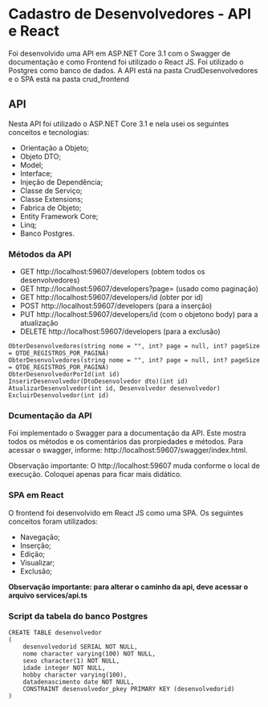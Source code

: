 # Cadastro de Desenvolvedores - API e React

Foi desenvolvido uma API em ASP.NET Core 3.1 com o Swagger de documentação e como Frontend foi utilizado o React JS.
Foi utilizado o Postgres como banco de dados.
A API está na pasta CrudDesenvolvedores e o SPA está na pasta crud_frontend

## API

Nesta API foi utilizado o ASP.NET Core 3.1 e nela usei os seguintes conceitos e tecnologias:

- Orientação a Objeto;
- Objeto DTO;
- Model;
- Interface;
- Injeção de Dependência;
- Classe de Serviço;
- Classe Extensions;
- Fabrica de Objeto;
- Entity Framework Core;
- Linq;
- Banco Postgres.

### Métodos da API

- GET http://localhost:59607/developers (obtem todos os desenvolvedores)
- GET http://localhost:59607/developers?page= (usado como paginação)
- GET http://localhost:59607/developers/id (obter por id)
- POST http://localhost:59607/developers (para a inserção)
- PUT http://localhost:59607/developers/id (com o objetono body) para a atualização
- DELETE http://localhost:59607/developers (para a exclusão)

```
ObterDesenvolvedores(string nome = "", int? page = null, int? pageSize = QTDE_REGISTROS_POR_PAGINA)
ObterDesenvolvedores(string nome = "", int? page = null, int? pageSize = QTDE_REGISTROS_POR_PAGINA)
ObterDesenvolvedorPorId(int id)
InserirDesenvolvedor(DtoDesenvolvedor dto)(int id)
AtualizarDesenvolvedor(int id, Desenvolvedor desenvolvedor)
ExcluirDesenvolvedor(int id)
```

### Dcumentação da API

Foi implementado o Swagger para a documentação da API. Este mostra todos os métodos e os comentários das prorpiedades e métodos.
Para acessar o swagger, informe: http://localhost:59607/swagger/index.html.

Observação importante: O http://localhost:59607 muda conforme o local de execução. Coloquei apenas para ficar mais didático.

### SPA em React

O frontend foi desenvolvido em React JS como uma SPA.
Os seguintes conceitos foram utilizados:

- Navegação;
- Inserção;
- Edição;
- Visualizar;
- Exclusão;

**Observação importante: para alterar o caminho da api, deve acessar o arquivo services/api.ts**

### Script da tabela do banco Postgres

```
CREATE TABLE desenvolvedor
(
    desenvolvedorid SERIAL NOT NULL,
    nome character varying(100) NOT NULL,
    sexo character(1) NOT NULL,
    idade integer NOT NULL,
    hobby character varying(100),
    datadenascimento date NOT NULL,
    CONSTRAINT desenvolvedor_pkey PRIMARY KEY (desenvolvedorid)
)
```


